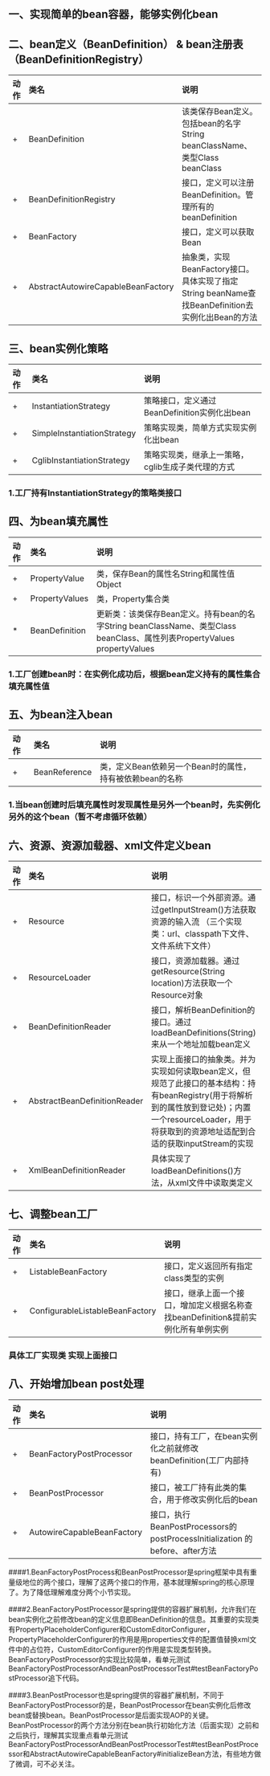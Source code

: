## 一、实现简单的bean容器，能够实例化bean

## 二、bean定义（BeanDefinition） & bean注册表（BeanDefinitionRegistry）

|动作|类名|说明|
|:---|:---|:---|
|+|BeanDefinition|该类保存Bean定义。包括bean的名字String beanClassName、类型Class beanClass|
|+|BeanDefinitionRegistry|接口，定义可以注册BeanDefinition。管理所有的beanDefinition|
|+|BeanFactory|接口，定义可以获取Bean|
|+|AbstractAutowireCapableBeanFactory|抽象类，实现BeanFactory接口。具体实现了指定String beanName查找BeanDefinition去实例化出Bean的方法|

## 三、bean实例化策略

|动作|类名|说明|
|:---|:---|:---|
|+|InstantiationStrategy|策略接口，定义通过BeanDefinition实例化出bean|
|+|SimpleInstantiationStrategy|策略实现类，简单方式实现实例化出bean|
|+|CglibInstantiationStrategy|策略实现类，继承上一策略，cglib生成子类代理的方式|

### 1.工厂持有InstantiationStrategy的策略类接口

## 四、为bean填充属性

|动作|类名|说明|
|:---|:---|:---|
|+|PropertyValue|类，保存Bean的属性名String和属性值Object|
|+|PropertyValues|类，Property集合类|
|*|BeanDefinition|更新类：该类保存Bean定义。持有bean的名字String beanClassName、类型Class beanClass、属性列表PropertyValues propertyValues|

### 1.工厂创建bean时：在实例化成功后，根据bean定义持有的属性集合填充属性值

## 五、为bean注入bean

|动作|类名|说明|
|:---|:---|:---|
|+|BeanReference|类，定义Bean依赖另一个Bean时的属性，持有被依赖bean的名称|

### 1.当bean创建时后填充属性时发现属性是另外一个bean时，先实例化另外的这个bean（暂不考虑循环依赖）

## 六、资源、资源加载器、xml文件定义bean

|动作|类名|说明|
|:---|:---|:---|
|+|Resource|接口，标识一个外部资源。通过getInputStream()方法获取资源的输入流 （三个实现类：url、classpath下文件、文件系统下文件）|
|+|ResourceLoader|接口，资源加载器。通过getResource(String location)方法获取一个Resource对象|
|+|BeanDefinitionReader|接口，解析BeanDefinition的接口。通过loadBeanDefinitions(String)来从一个地址加载bean定义|
|+|AbstractBeanDefinitionReader|实现上面接口的抽象类。并为实现如何读取bean定义，但规范了此接口的基本结构：持有beanRegistry(用于将解析到的属性放到登记处)；内置一个resourceLoader，用于将获取到的资源地址适配到合适的获取inputStream的实现|
|+|XmlBeanDefinitionReader|具体实现了loadBeanDefinitions()方法，从xml文件中读取类定义|

## 七、调整bean工厂

|动作|类名|说明|
|:---|:---|:---|
|+|ListableBeanFactory|接口，定义返回所有指定class类型的实例|
|+|ConfigurableListableBeanFactory|接口，继承上面一个接口，增加定义根据名称查找beanDefinition&提前实例化所有单例实例|

### 具体工厂实现类 实现上面接口

## 八、开始增加bean post处理

|动作|类名|说明|
|:---|:---|:---|
|+|BeanFactoryPostProcessor|接口，持有工厂，在bean实例化之前就修改beanDefinition(工厂内部持有)|
|+|BeanPostProcessor|接口，被工厂持有此类的集合，用于修改实例化后的bean|
|+|AutowireCapableBeanFactory|接口，执行BeanPostProcessors的postProcessInitialization 的before、after方法|

####1.BeanFactoryPostProcess和BeanPostProcessor是spring框架中具有重量级地位的两个接口，理解了这两个接口的作用，基本就理解spring的核心原理了。为了降低理解难度分两个小节实现。

####2.BeanFactoryPostProcessor是spring提供的容器扩展机制，允许我们在bean实例化之前修改bean的定义信息即BeanDefinition的信息。其重要的实现类有PropertyPlaceholderConfigurer和CustomEditorConfigurer，PropertyPlaceholderConfigurer的作用是用properties文件的配置值替换xml文件中的占位符，CustomEditorConfigurer的作用是实现类型转换。BeanFactoryPostProcessor的实现比较简单，看单元测试BeanFactoryPostProcessorAndBeanPostProcessorTest#testBeanFactoryPostProcessor追下代码。

####3.BeanPostProcessor也是spring提供的容器扩展机制，不同于BeanFactoryPostProcessor的是，BeanPostProcessor在bean实例化后修改bean或替换bean。BeanPostProcessor是后面实现AOP的关键。BeanPostProcessor的两个方法分别在bean执行初始化方法（后面实现）之前和之后执行，理解其实现重点看单元测试BeanFactoryPostProcessorAndBeanPostProcessorTest#testBeanPostProcessor和AbstractAutowireCapableBeanFactory#initializeBean方法，有些地方做了微调，可不必关注。